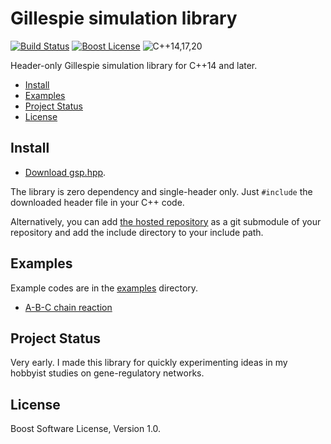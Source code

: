 # Gillespie simulation library

[![Build Status][build-badge]][build-url]
[![Boost License][license-badge]][license-url]
![C++14,17,20][cxx-badge]

Header-only Gillespie simulation library for C++14 and later.

- [Install](#install)
- [Examples](#examples)
- [Project Status](#project-status)
- [License](#license)

[build-badge]: https://github.com/snsinfu/gsp/workflows/build/badge.svg
[build-url]: https://github.com/snsinfu/gsp/actions?query=workflow%3Abuild
[license-badge]: https://img.shields.io/badge/license-Boost-blue.svg
[license-url]: ./LICENSE.txt
[cxx-badge]: https://img.shields.io/badge/C%2B%2B-14%2F17%2F20-orange.svg


## Install

- [Download gsp.hpp][header].

The library is zero dependency and single-header only. Just `#include` the
downloaded header file in your C++ code.

Alternatively, you can add [the hosted repository][repo] as a git submodule of
your repository and add the include directory to your include path.

[header]: https://raw.githubusercontent.com/snsinfu/gsp/master/include/gsp.hpp
[repo]: https://github.com/snsinfu/gsp.git


## Examples

Example codes are in the [examples](./examples) directory.

- [A-B-C chain reaction](./examples/abc.cc)


## Project Status

Very early. I made this library for quickly experimenting ideas in my hobbyist
studies on gene-regulatory networks.


## License

Boost Software License, Version 1.0.
